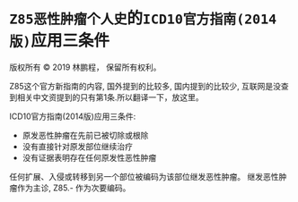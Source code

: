# `Z85恶性肿瘤个人史`的`ICD10官方指南(2014版)`应用三条件

版权所有 © 2019 林鹏程， 保留所有权利。

Z85这个官方新指南的内容, 国外提到的比较多, 国内提到的比较少, 
互联网是没查到相关中文资提到的只有第1条.所以翻译一下，放这里。

ICD10官方指南(2014版)应用三条件:
- 原发恶性肿瘤在先前已被切除或根除
- 没有直接针对原发部位继续治疗
- 没有证据表明存在任何原发性恶性肿瘤

任何扩展、入侵或转移到另一个部位被编码为该部位继发恶性肿瘤。
继发恶性肿瘤作为主诊, Z85.- 作为次要编码。
